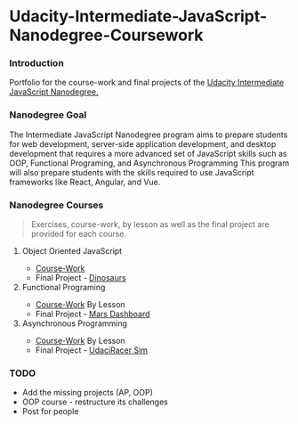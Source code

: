 # Udacity-Intermediate-JavaScript-Nanodegree-Coursework

### Introduction

<p>
    Portfolio for the course-work and final projects of the 
    <a href="https://www.udacity.com/course/intermediate-javascript-nanodegree--nd032">Udacity Intermediate JavaScript Nanodegree.</a>
</p>

### Nanodegree Goal

The Intermediate JavaScript Nanodegree program aims to prepare students for web development, server-side application
development, and desktop development that requires a more advanced set of JavaScript skills such as OOP, Functional
Programing, and Asynchronous Programming This program will also prepare students with the skills required to use
JavaScript frameworks like React, Angular, and Vue.

### Nanodegree Courses

> Exercises, course-work, by lesson as well as the final project are provided for each course.
 
<ol>
<li>Object Oriented JavaScript</li>
    <ul>
    <li><a href="https://github.com/ahmedmeshref/Udacity-Intermediate-JavaScript-Nanodegree-Coursework/tree/main/OOP">Course-Work</a></li>
    <li>Final Project - <a href="https://github.com/ahmedmeshref/Dinosaurs">Dinosaurs</a></li>
    </ul>    
<li>Functional Programing</li>
    <ul>
    <li><a href="https://github.com/ahmedmeshref/Udacity-Intermediate-JavaScript-Nanodegree-Coursework/tree/main/Functional_Programming">Course-Work</a> By Lesson</li>
    <li>Final Project - <a href="https://github.com/ahmedmeshref/Mars-Dashboard">Mars Dashboard</a></li>
    </ul>   
<li>Asynchronous Programming</li>
    <ul>
    <li><a href="https://github.com/ahmedmeshref/Udacity-Intermediate-JavaScript-Nanodegree-Coursework/tree/main/Asynchronous_Programming">Course-Work</a> By Lesson</li>
    <li>Final Project - <a href="">UdaciRacer Sim</a></li>
    </ul>
</ol>

### TODO

- Add the missing projects (AP, OOP)
- OOP course - restructure its challenges
- Post for people 
